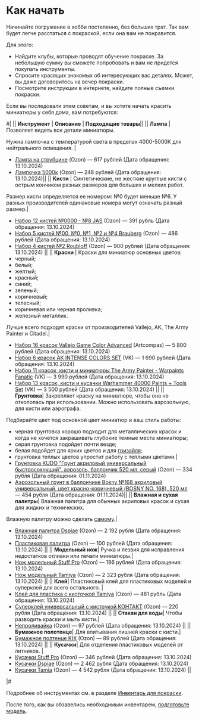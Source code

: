 # Как начать

Начинайте погружение в хобби постепенно, без больших трат. Так вам будет легче расстаться с покраской, если она вам не понравится.

Для этого:

* Найдите клубы, которые проводят обучение покраске. За небольшую сумму вы сможете попробовать и вам не придется покупать инструменты.
* Спросите красящих знакомых об интересующих вас деталях. Может, вы даже договоритесь на вечер покраски.
* Посмотрите инструкции в интернете, найдите полные съемки покраски.

Если вы последовали этим советам, и вы хотите начать красить миниатюры у себя дома, вам потребуются:

#|
|| **Инструмент** | **Описание** | **Подходящие товары**||
|| **Лампа** |Позволяет видеть все детали миниатюры. 

Нужна лампочка с температурой света в пределах 4000-5000К для нейтрального освещения. |
* [Лампа на струбцине](https://ozon.ru/t/xEMrE88) (Ozon) — 617 рублей (Дата обращения: 13.10.2024)
* [Лампочка 5000к](https://ozon.ru/t/LrrZAq) (Ozon) — 248 рублей (Дата обращения: 13.10.2024)||
|| **Кисти** | Синтетические, не жесткие круглые кисти с острым кончиком разных размеров для больших и мелких работ.  

Размер кисти определяется ее номером: №0 будет меньше №6. У разных производителей одинаковые номера могут означать разный размер.| 

* [Набор 12 кистей №0000 - №8 JAS](https://ozon.ru/t/EwVGQrv) (Ozon) — 391 рубль (Дата обращения: 13.10.2024)
* [Набор 5 кистей №00, №0, №1, №2 и №4 Brauberg](https://ozon.ru/t/d6OZG2G) (Ozon) — 486 рублей (Дата обращения: 13.10.2024)
* [Набор 4 кистей №2 Roubloff](https://ozon.ru/t/aJXkOy7) (Ozon) — 900 рублей (Дата обращения: 13.10.2024)  ||
|| **Краски** | Краски для миниатюр основных цветов: 
* черный; 
* белый; 
* желтый; 
* красный;
* синий;
* зеленый;
* коричневый;
* телесный;
* коричневая или черная проливка;
* железный металлик.
  
Лучше всего подходят краски от производителей Vallejo, AK, The Army Painter и Citadel.| 
* [Набор 16 красок Vallejo Game Color Advanced](https://artcompas.ru/kraska/kraski-dlya-modelistov/kraski-vallejo/nabory-krasok-vallejo/nabory-game-color/nabor-game-color-16-tsv-sovremennye-tsveta/) (Artcompas) — 5 800 рублей (Дата обращения: 13.10.2024)
* [Набор 6 красок AK INTENSE COLORS SET](https://vk.com/market/product/ak11612-intense-colors-set-131012375-7421181) (VK) — 1 690 рублей (Дата обращения: 13.10.2024)
* [Набор 11 красок, кисти и миниатюры The Army Painter - Warpaints Fanatic](https://vk.com/market/product/army-painter-warpaints-fanatic-starter-set-131012375-9512204) (VK) — 3 990 рублей (Дата обращения: 13.10.2024)
* [Набор 13 красок, кисти и кусачки Warhammer 40000 Paints + Tools Set](https://vk.com/market/product/warhammer-40000-paints-tools-set-131012375-8261043) (VK) — 3 500 рублей (Дата обращения: 13.10.2024)
||
|| **Грунтовка**| Закрепляет краску на миниатюре, чтобы она не откололась при использовании. Можно использовать аэрозольную, для кисти или аэрографа.

Подбирайте цвет под основной цвет миниатюр и ваш стиль работы:
* черная грунтовка хорошо подходит для металлических красок и когда не хочется закрашивать глубокие темные места миниатюры;
* серая грунтовка подойдет почти везде;
* белая подойдет для ярких цветов и для [гризайля](../styles/contrast.md);
* грунтовка теплых цветов упростит работу с теплыми цветами.| 
* [Грунтовка KUDO "Грунт акриловый универсальный быстросохнущий", аэрозоль, баллончик 520 мл, серый](https://ozon.ru/t/KK5MW1) (Ozon) — 334 рубля (Дата обращения: 01.11.2024)
* [Аэрозольный грунт в баллончике Bosny №168 акриловый универсальный, цвет красно-коричневый (BOSNY NO. 168), 520 мл](https://ozon.ru/t/qJ0b3RQ) — 454 рубля (Дата обращения: 01.11.2024)||
|| **Влажная и сухая палитры**| Влажная палитра для обычных акриловых красок и сухая для жидких и технических.

Влажную палитру можно сделать [самому](inventory.md#making-wet).| 
* [Влажная палитра Dspiae](https://ozon.ru/t/8O0r4Yz) (Ozon) — 2 192 рубля (Дата обращения: 13.10.2024)
* [Пластиковая палитра](https://ozon.ru/t/Av57842) (Ozon) — 100 рублей (Дата обращения: 13.10.2024)
||
|| **Модельный нож**| Ручка и лезвия для исправления недостатков отливки или печати миниатюры.|
* [Нож модельный Stuff Pro](https://ozon.ru/t/mbRPMWp) (Ozon) — 196 рублей (Дата обращения: 13.10.2024)  
* [Нож модельный Tamiya](https://ozon.ru/t/6NgBrza) (Ozon) — 2 323 рубля (Дата обращения: 13.10.2024)  ||
|| **Клей**| Пластиковый клей для пластиковых моделей и суперклей для всего остального. |
* [Клей для пластика с кисточкой Tamiya](https://ozon.ru/t/zwW2Y8a) (Ozon) — 481 рубль (Дата обращения: 13.10.2024) 
* [Суперклей универсальный с кисточкой КОНТАКТ](https://ozon.ru/t/6vg6beL) (Ozon) — 220 рубля (Дата обращения: 13.10.2024) ||
|| **Стакан для воды**| Чтобы разводить краски и мыть кисти.|
* [Непроливайка](https://ozon.ru/t/OBmX2j6) (Ozon) — 97 рублей (Дата обращения: 13.10.2024) ||
|| **Бумажное полотенце**| Для впитывания лишней краски с кисти.|
* [Бумажное полтенце KIX](https://ozon.ru/t/jDDbEG1) (Ozon) — 89 рублей (Дата обращения: 13.10.2024) ||
|| **Кусачки**| Для отделения пластиковых моделей от литников. |
* [Кусачки Stuff Pro](https://ozon.ru/t/l3ZKLdJ) (Ozon) — 346 рублей (Дата обращения: 13.10.2024)
* [Кусачки Dspiae](https://ozon.ru/t/0kXo6G3) (Ozon) — 2 462 рубля (Дата обращения: 13.10.2024)  
* [Кусачки Tamia](https://ozon.ru/t/dMMlpvZ) (Ozon) — 4 542 рубля (Дата обращения: 13.10.2024)  ||

|#

Подробнее об инструментах см. в разделе [Инвентарь для покраски](inventory.md).

После того, как вы обзавелись необходимым инвентарем, [подготовьте модель](preparation.md).